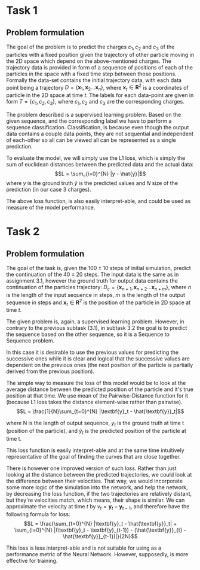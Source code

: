 Task 1
============

Problem formulation
-------------------

The goal of the problem is to predict the charges $c_1, c_2$ and $c_3$
of the particles with a fixed position given the trajectory of other
particle moving in the 2D space which depend on the above-mentioned
charges. The trajectory data is provided in form of a sequence of
positions of each of the particles in the space with a fixed time step
between those positions. Formally the data-set contains the initial
trajectory data, with each data point being a trajectory
$D = \{\textbf{x}_1, \textbf{x}_2 ... \textbf{x}_n\}$, where $\textbf{x}_t \in \textbf{R}^{2}$ 
is a coordinates of particle in the 2D
space at time $t$. The labels for each data-point are given in form
$T = \{c_1, c_2, c_3\}$, where $c_1, c_2$ and $c_3$ are the
corresponding charges.

The problem described is a supervised learning problem. Based on the
given sequence, and the corresponding label we have to perform a
sequence classification. Classification, is because even though the
output data contains a couple data points, they are not sequential and
independent of each-other so all can be viewed all can be represented as
a single prediction.

To evaluate the model, we will simply use the L1 loss, which is simply
the sum of euclidean distances between the predicted data and the actual
data: $$L = \sum_{i=0}^{N} |y - \hat{y}|$$ where $y$ is the ground truth
$\hat{y}$ is the predicted values and $N$ size of the prediction (in our
case 3 charges).

The above loss function, is also easily interpret-able, and could be
used as measure of the model performance.

Task 2
============

Problem formulation
-------------------

The goal of the task is, given the $100\pm10$ steps of initial
simulation, predict the continuation of the $40\pm20$ steps. The input
data is the same as in assignment 3.1, however the ground truth for
output data contains the continuation of the particles trajectory:
$D_c = \{\textbf{x}_{n+1}, \textbf{x}_{n+2} ... \textbf{x}_{n+m}\}$,
where $n$ is the length of the input sequence in steps, $m$ is the
length of the output sequence in steps and
$\textbf{x}_t \in \mathbf{R}^2$ is the position of the particle in 2D
space at time $t$.

The given problem is, again, a supervised learning problem. However, in
contrary to the previous subtask (3.1), in subtask 3.2 the goal is to
predict the sequence based on the other sequence, so it is a Sequence to
Sequence problem.

In this case it is desirable to use the previous values for predicting
the successive ones while it is clear and logical that the successive
values are dependent on the previous ones (the next position of the
particle is partially derived from the previous position).

The simple way to measure the loss of this model would be to look at the
average distance between the predicted position of the particle and it's
true position at that time. We use mean of the Pairwise-Distance
function for it (because L1 loss takes the distance element-wise rather
than pairwise).
$$L = \frac{1}{N}\sum_{t=0}^{N} |\textbf{y}_t - \hat{\textbf{y}}_t|$$

where N is the length of output sequence, $y_t$ is the ground truth at
time t (position of the particle), and $\hat{y}_t$ is the predicted
position of the particle at time t.

This loss function is easily interpret-able and at the same time
intuitively representative of the goal of finding the curves that are
close together.

There is however one improved version of such loss. Rather than just
looking at the distance between the predicted trajectories, we could
look at the difference between their velocities. That way, we would
incorporate some more logic of the simulation into the network, and help
the network, by decreasing the loss function, if the two trajectories
are relatively distant, but they're velocities match, which means, their
shape is similar. We can approximate the velocity at time $t$ by
$v_t = \textbf{y}_t - \textbf{y}_{t-1}$, and therefore have the
following formula for loss:
$$L = \frac{\sum_{t=0}^{N} |\textbf{y}_t - \hat{\textbf{y}}_t| + \sum_{i=0}^{N} |(\textbf{y}_t - \textbf{y}_{t-1}) - (\hat{\textbf{y}}_{t} - \hat{\textbf{y}}_{t-1})|}{2N}$$

This loss is less interpret-able and is not suitable for using as a
performance metric of the Neural Network. However, supposedly, is more
effective for training.
